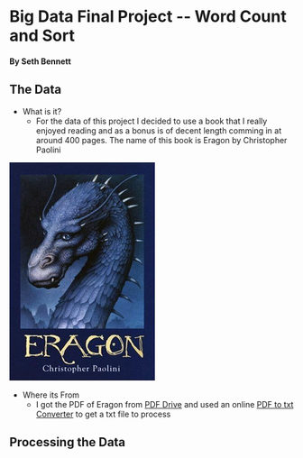 # Big Data Final Project -- Word Count and Sort
#### By Seth Bennett

## The Data
- What is it?
  - For the data of this project I decided to use a book that I really enjoyed reading and as a bonus is of decent length comming in at around 400 pages. The name of this book is Eragon by Christopher Paolini

![](Eragon_book_cover.png)
- Where its From
  - I got the PDF of Eragon from [PDF Drive](https://www.pdfdrive.com/eragon-d37470593.html) and used an online [PDF to txt Converter](https://www.zamzar.com/convert/pdf-to-txt/) to get a txt file to process

## Processing the Data
